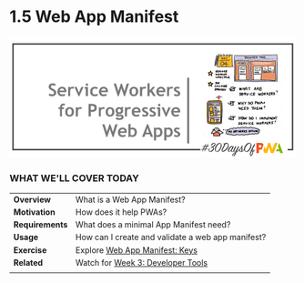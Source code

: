 # 1.5 Web App Manifest

![Placeholder Banner Only. Replace when final assets ready.](_media/day-05.png)

### WHAT WE'LL COVER TODAY

| | |
|:--|:--- |
| **Overview** | What is a Web App Manifest? |
| **Motivation** | How does it help PWAs?  |
| **Requirements**| What does a minimal App Manifest need? |
| **Usage** | How can I create and validate a web app manifest?|
| **Exercise**| Explore [Web App Manifest: Keys](https://developer.mozilla.org/en-US/docs/Web/Manifest#members) |
| **Related**| Watch for [Week 3: Developer Tools](../dev-tools) | PWABuilder |
| |

<br/>